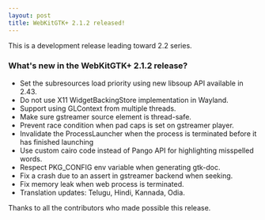 ```yaml
---
layout: post
title: WebKitGTK+ 2.1.2 released!
---
```


This is a development release leading toward 2.2 series.

### What's new in the WebKitGTK+ 2.1.2 release?

 - Set the subresources load priority using new libsoup API available
   in 2.43.
 - Do not use X11 WidgetBackingStore implementation in Wayland.
 - Support using GLContext from multiple threads.
 - Make sure gstreamer source element is thread-safe.
 - Prevent race condition when pad caps is set on gstreamer player.
 - Invalidate the ProcessLauncher when the process is terminated
   before it has finished launching
 - Use custom cairo code instead of Pango API for highlighting
   misspelled words.
 - Respect PKG_CONFIG env variable when generating gtk-doc.
 - Fix a crash due to an assert in gstreamer backend when seeking.
 - Fix memory leak when web process is terminated.
 - Translation updates: Telugu, Hindi, Kannada, Odia.

Thanks to all the contributors who made possible this release.